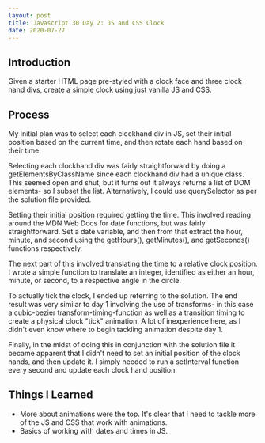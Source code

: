 ```yaml
---
layout: post
title: Javascript 30 Day 2: JS and CSS Clock
date: 2020-07-27
---
```


## Introduction

Given a starter HTML page pre-styled with a clock face and three clock hand divs, create a simple clock using just vanilla JS and CSS.

## Process

My initial plan was to select each clockhand div in JS, set their initial position based on the current time, and then rotate each hand based on their time.

Selecting each clockhand div was fairly straightforward by doing a getElementsByClassName since each clockhand div had a unique class. This seemed open and shut, but it turns out it always returns a list of DOM elements- so I subset the list. Alternatively, I could use querySelector as per the solution file provided.

Setting their initial position required getting the time. This involved reading around the MDN Web Docs for date functions, but was fairly straightforward. Set a date variable, and then from that extract the hour, minute, and second using the getHours(), getMinutes(), and getSeconds() functions respectively.

The next part of this involved translating the time to a relative clock position. I wrote a simple function to translate an integer, identified as either an hour, minute, or second, to a respective angle in the circle. 

To actually tick the clock, I ended up referring to the solution. The end result was very similar to day 1 involving the use of transforms- in this case a cubic-bezier transform-timing-function as well as a transition timing to create a physical clock "tick" animation. A lot of inexperience here, as I didn't even know where to begin tackling animation despite day 1.

Finally, in the midst of doing this in conjunction with the solution file it became apparent that I didn't need to set an initial position of the clock hands, and then update it. I simply needed to run a setInterval function every second and update each clock hand position.

## Things I Learned

- More about animations were the top. It's clear that I need to tackle more of the JS and CSS that work with animations.
- Basics of working with dates and times in JS.